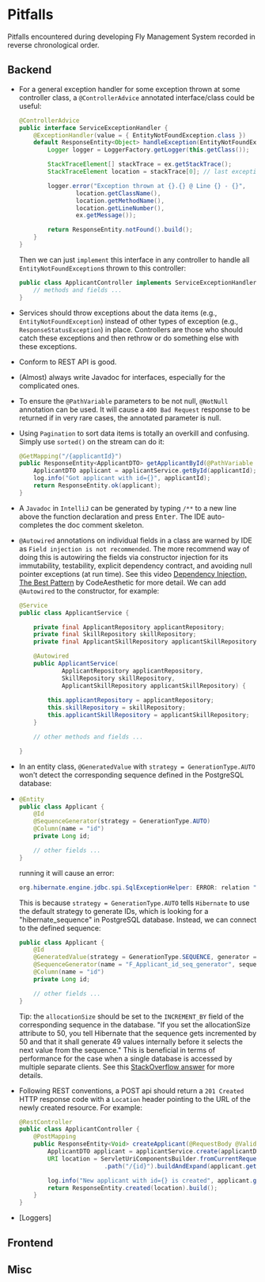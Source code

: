 Pitfalls
===
Pitfalls encountered during developing Fly Management System recorded in reverse chronological order.

## Backend

- For a general exception handler for some exception thrown at some controller class, a `@ControllerAdvice` annotated interface/class could be useful:

    ```java
    @ControllerAdvice
    public interface ServiceExceptionHandler {
        @ExceptionHandler(value = { EntityNotFoundException.class })
        default ResponseEntity<Object> handleException(EntityNotFoundException ex) {
            Logger logger = LoggerFactory.getLogger(this.getClass());

            StackTraceElement[] stackTrace = ex.getStackTrace();
            StackTraceElement location = stackTrace[0]; // last exception call site

            logger.error("Exception thrown at {}.{} @ Line {} - {}",
                    location.getClassName(),
                    location.getMethodName(),
                    location.getLineNumber(),
                    ex.getMessage());

            return ResponseEntity.notFound().build();
        }
    }
    ```

    Then we can just `implement` this interface in any controller to handle all `EntityNotFoundException`s thrown to this controller:

    ```java
    public class ApplicantController implements ServiceExceptionHandler {
        // methods and fields ...
    }
    ```

- Services should throw exceptions about the data items (e.g.,  `EntityNotFoundException`) instead of other types of exception (e.g., `ResponseStatusException`) in place. Controllers are those who should catch these exceptions and then rethrow or do something else with these exceptions.

- Conform to REST API is good.
- (Almost) always write Javadoc for interfaces, especially for the complicated ones.
- To ensure the `@PathVariable` parameters to be not null, `@NotNull` annotation can be used. It will cause a `400 Bad Request` response to be returned if in very rare cases, the annotated parameter is null.
- Using `Pagination` to sort data items is totally an overkill and confusing. Simply use `sorted()` on the stream can do it:
    
    ```java
    @GetMapping("/{applicantId}")
    public ResponseEntity<ApplicantDTO> getApplicantById(@PathVariable Long applicantId) {
        ApplicantDTO applicant = applicantService.getById(applicantId);
        log.info("Got applicant with id={}", applicantId);
        return ResponseEntity.ok(applicant);
    }
    ```

- A `Javadoc` in `IntelliJ` can be generated by typing `/**` to a new line above the function declaration and press <kbd>Enter</kbd>. The IDE auto-completes the doc comment skeleton.
- `@Autowired` annotations on individual fields in a class are warned by IDE as `Field injection is not recommended`. The more recommend way of doing this is autowiring the fields via constructor injection for its immutability, testability, explicit dependency contract, and avoiding null pointer exceptions (at run time). See this video [Dependency Injection, The Best Pattern](https://www.youtube.com/watch?v=J1f5b4vcxCQ) by CodeAesthetic for more detail. We can add `@Autowired` to the constructor, for example:
  
    ```java
    @Service
    public class ApplicantService {

        private final ApplicantRepository applicantRepository;
        private final SkillRepository skillRepository;
        private final ApplicantSkillRepository applicantSkillRepository;

        @Autowired
        public ApplicantService(
                ApplicantRepository applicantRepository,
                SkillRepository skillRepository,
                ApplicantSkillRepository applicantSkillRepository) {
            
            this.applicantRepository = applicantRepository;
            this.skillRepository = skillRepository;
            this.applicantSkillRepository = applicantSkillRepository;
        }

        // other methods and fields ...

    }
    ```

- In an entity class, `@GeneratedValue` with `strategy = GenerationType.AUTO` won't detect the corresponding sequence defined in the PostgreSQL database:
- 
    ```java
    @Entity
    public class Applicant {
        @Id
        @SequenceGenerator(strategy = GenerationType.AUTO)
        @Column(name = "id")
        private Long id;

        // other fields ...
    }
    ```

    running it will cause an error:

    ```java
    org.hibernate.engine.jdbc.spi.SqlExceptionHelper: ERROR: relation "hibernate_sequence" does not exist
    ```

    This is because `strategy = GenerationType.AUTO` tells `Hibernate` to use the default strategy to generate IDs, which is looking for a "hibernate_sequence" in PostgreSQL database. Instead, we can connect to the defined sequence:
    
    ```java
    public class Applicant {
        @Id
        @GeneratedValue(strategy = GenerationType.SEQUENCE, generator = "F_Applicant_id_seq_generator")
        @SequenceGenerator(name = "F_Applicant_id_seq_generator", sequenceName = "\"F_Applicant_id_seq\"", allocationSize = 1)
        @Column(name = "id")
        private Long id;

        // other fields ...
    }
    ```

    Tip: the `allocationSize` should be set to the `INCREMENT_BY` field of the corresponding sequence in the database. "If you set the allocationSize attribute to 50, you tell Hibernate that the sequence gets incremented by 50 and that it shall generate 49 values internally before it selects the next value from the sequence." This is beneficial in terms of performance for the case when a single database is accessed by multiple separate clients. See this [StackOverflow answer](https://stackoverflow.com/a/47992716/9438200) for more details.
- Following REST conventions, a POST api should return a `201 Created` HTTP response code with a `Location` header pointing to the URL of the newly created resource. For example:
    
    ```java
    @RestController
    public class ApplicantController {
        @PostMapping
        public ResponseEntity<Void> createApplicant(@RequestBody @Valid ApplicantDTO applicantDTO) {
            ApplicantDTO applicant = applicantService.create(applicantDTO);
            URI location = ServletUriComponentsBuilder.fromCurrentRequest()
                            .path("/{id}").buildAndExpand(applicant.getId()).toUri();

            log.info("New applicant with id={} is created", applicant.getId());
            return ResponseEntity.created(location).build();
        }
    }
    ```

- [Loggers]

## Frontend

## Misc
